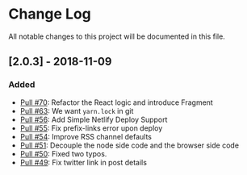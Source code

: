 # Change Log
All notable changes to this project will be documented in this file.

## [2.0.3] - 2018-11-09
### Added
- [Pull #70](https://github.com/alxshelepenok/gatsby-starter-lumen/pull/70): Refactor the React logic and introduce Fragment
- [Pull #63](https://github.com/alxshelepenok/gatsby-starter-lumen/pull/63): We want `yarn.lock` in git
- [Pull #56](https://github.com/alxshelepenok/gatsby-starter-lumen/pull/56): Add Simple Netlify Deploy Support
- [Pull #55](https://github.com/alxshelepenok/gatsby-starter-lumen/pull/55): Fix prefix-links error upon deploy
- [Pull #54](https://github.com/alxshelepenok/gatsby-starter-lumen/pull/54): Improve RSS channel defaults
- [Pull #51](https://github.com/alxshelepenok/gatsby-starter-lumen/pull/51): Decouple the node side code and the browser side code
- [Pull #50](https://github.com/alxshelepenok/gatsby-starter-lumen/pull/50): Fixed two typos.
- [Pull #49](https://github.com/alxshelepenok/gatsby-starter-lumen/pull/49): Fix twitter link in post details
